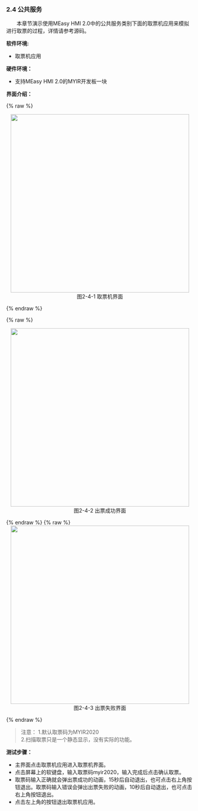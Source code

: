 ### 2.4 公共服务

&emsp;&emsp;本章节演示使用MEasy HMI 2.0中的公共服务类别下面的取票机应用来模拟进行取票的过程，详情请参考源码。

**软件环境:**

* 取票机应用

**硬件环境：**

* 支持MEasy HMI 2.0的MYIR开发板一块


**界面介绍：**

{% raw %}
<div  align="center" >
<img src="/imagech/2-4-1.png",alt="cover", width=480 >
</div>
<div align="center" > 图2-4-1 取票机界面 </div>
<p></p>
{% endraw %}  

{% raw %}
<div  align="center" >
<img src="/imagech/2-4-2.png",alt="cover", width=480 >
</div>
<div align="center" > 图2-4-2 出票成功界面 </div>
<p></p>
{% endraw %} 
{% raw %}
<div  align="center" >
<img src="/imagech/2-4-3.png",alt="cover", width=480 >
</div>
<div align="center" > 图2-4-3 出票失败界面 </div>
<p></p>
{% endraw %}   

> 注意： 
> 1.默认取票码为MYIR2020 <br>
> 2.扫描取票只是一个静态显示，没有实际的功能。  


**测试步骤：**

* 主界面点击取票机应用进入取票机界面。
* 点击屏幕上的软键盘，输入取票码myir2020，输入完成后点击确认取票。
* 取票码输入正确就会弹出票成功的动画，15秒后自动退出，也可点击右上角按钮退出。取票码输入错误会弹出出票失败的动画，10秒后自动退出，也可点击右上角按钮退出。
* 点击左上角的按钮退出取票机应用。




